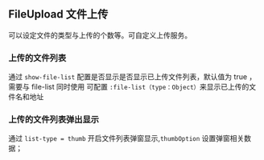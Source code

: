 <div class="demo-header">
<p class="overviewicon">
  <span class="wapi-form-fileupload"/>
</p>

## FileUpload 文件上传

<nova-uxlink widget-name="Fileupload"></nova-uxlink>

可以设定文件的类型与上传的个数等。可自定义上传服务。
</div>

### 上传的文件列表

通过 `show-file-list` 配置是否显示是否显示已上传文件列表，默认值为 true ，需要与 file-list 同时使用
可配置 `:file-list（type：Object）`来显示已上传的文件名和地址

<nova-demo-view link="file-upload/upload-file-list"></nova-demo-view>


### 上传的文件列表弹出显示

通过 `list-type = thumb` 开启文件列表弹窗显示,`thumbOption` 设置弹窗相关数据；


<nova-demo-view link="file-upload/upload-file-list-thumb"></nova-demo-view>

<br>
